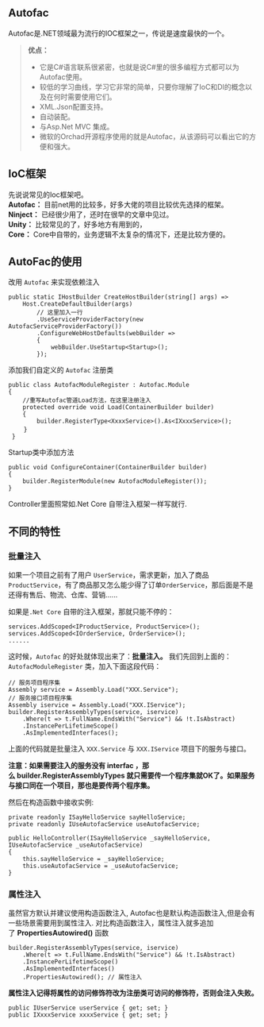 ## Autofac
Autofac是.NET领域最为流行的IOC框架之一，传说是速度最快的一个。
> **优点：**
> - 它是C#语言联系很紧密，也就是说C#里的很多编程方式都可以为Autofac使用。
> - 较低的学习曲线，学习它非常的简单，只要你理解了IoC和DI的概念以及在何时需要使用它们。
> - XML.Json配置支持。
> - 自动装配。
> - 与Asp.Net MVC 集成。
> - 微软的Orchad开源程序使用的就是Autofac，从该源码可以看出它的方便和强大。

## IoC框架
先说说常见的Ioc框架吧。  
**Autofac：** 目前net用的比较多，好多大佬的项目比较优先选择的框架。  
**Ninject：** 已经很少用了，还时在很早的文章中见过。  
**Unity：** 比较常见的了，好多地方有用到的，  
**Core：** Core中自带的，业务逻辑不太复杂的情况下，还是比较方便的。

## AutoFac的使用
改用 `Autofac` 来实现依赖注入
```
public static IHostBuilder CreateHostBuilder(string[] args) =>
    Host.CreateDefaultBuilder(args)
        // 这里加入一行
        .UseServiceProviderFactory(new AutofacServiceProviderFactory())
        .ConfigureWebHostDefaults(webBuilder =>
        {
            webBuilder.UseStartup<Startup>();
        });

```
添加我们自定义的 `Autofac` 注册类
```
public class AutofacModuleRegister : Autofac.Module
{
    //重写Autofac管道Load方法，在这里注册注入
    protected override void Load(ContainerBuilder builder)
    {
        builder.RegisterType<XxxxService>().As<IXxxxService>();
　　 }
 }
```
Startup类中添加方法
```
public void ConfigureContainer(ContainerBuilder builder)
{
    builder.RegisterModule(new AutofacModuleRegister());
}
```
Controller里面照常如.Net Core 自带注入框架一样写就行.

## 不同的特性
### 批量注入
如果一个项目之前有了用户 `UserService`，需求更新，加入了商品`ProductService`，有了商品那又怎么能少得了订单`OrderService`，那后面是不是还得有售后、物流、仓库、营销......

如果是`.Net Core` 自带的注入框架，那就只能不停的：
```
services.AddScoped<IProductService, ProductService>();
services.AddScoped<IOrderService, OrderService>();
......
```
这时候，`Autofac` 的好处就体现出来了：**批量注入。**
我们先回到上面的：`AutofacModuleRegister` 类，加入下面这段代码：
```
// 服务项目程序集  
Assembly service = Assembly.Load("XXX.Service");  
// 服务接口项目程序集  
Assembly iservice = Assembly.Load("XXX.IService");  
builder.RegisterAssemblyTypes(service, iservice)  
    .Where(t => t.FullName.EndsWith("Service") && !t.IsAbstract)  
    .InstancePerLifetimeScope()  
    .AsImplementedInterfaces();
```
上面的代码就是批量注入 `XXX.Service` 与 `XXX.IService` 项目下的服务与接口。

**注意：如果需要注入的服务没有 interfac ，那么 builder.RegisterAssemblyTypes 就只需要传一个程序集就OK了。如果服务与接口同在一个项目，那也是要传两个程序集。**

然后在构造函数中接收实例: 
```
private readonly ISayHelloService sayHelloService;  
private readonly IUseAutofacService useAutofacService;  
  
public HelloController(ISayHelloService _sayHelloService, IUseAutofacService _useAutofacService)  
{  
    this.sayHelloService = _sayHelloService;  
    this.useAutofacService = _useAutofacService;  
}
```

### 属性注入
虽然官方默认并建议使用构造函数注入, Autofac也是默认构造函数注入,但是会有一些场景需要用到属性注入.
对比构造函数注入，属性注入就多追加了 **PropertiesAutowired()** 函数
```
builder.RegisterAssemblyTypes(service, iservice) 
	.Where(t => t.FullName.EndsWith("Service") && !t.IsAbstract)
	.InstancePerLifetimeScope() 
	.AsImplementedInterfaces()
	.PropertiesAutowired(); // 属性注入
```
**属性注入记得将属性的访问修饰符改为注册类可访问的修饰符，否则会注入失败。**
```
public IUserService userService { get; set; }
public IXxxxService xxxxService { get; set; }
```
